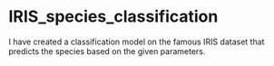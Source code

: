 # IRIS_species_classification
I have created a classification model on the famous IRIS dataset that predicts the species based on the given parameters.
